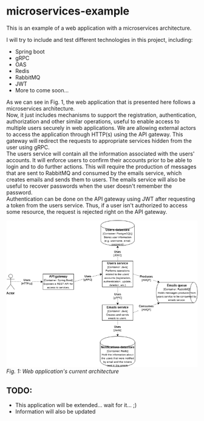 # microservices-example
This is an example of a web application with a microservices architecture.

I will try to include and test different technologies in this project, including: 
- Spring boot
- gRPC
- OAS
- Redis
- RabbitMQ
- JWT
- More to come soon...

As we can see in Fig. 1, the web application that is presented here follows a microservices architecture.  
Now, it just includes mechanisms to support the registration, authentication, authorization and other similar operations, useful to enable access to multiple users securely in web applications. 
We are allowing external actors to access the application through HTTP(s) using the API gateway. This gateway will redirect the requests to appropriate services hidden from the user using gRPC.  
The users service will contain all the information associated with the users' accounts. It will enforce users to confirm their accounts prior to be able to login and to do further actions. This will require the production of messages that are sent to RabbitMQ and consumed by the emails service, which creates emails and sends them to users. The emails service will also be useful to recover passwords when the user doesn't remember the password.  
Authentication can be done on the API gateway using JWT after requesting a token from the users service. Thus, if a user isn't authorized to access some resource, the request is rejected right on the API gateway.

!["microservices-example-architecture"](microservices-example-architecture.png)  
*Fig. 1: Web application's current architecture*

## TODO:
- This application will be extended... wait for it... ;)
- Information will also be updated